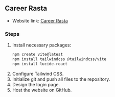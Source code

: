 ## Career Rasta

- Website link: [Career Rasta](https://shubhrasankharoy.github.io/SIH-2025/)

### Steps

1. Install necessary packages:
    ```bash
    npm create vite@latest
    npm install tailwindcss @tailwindcss/vite
    npm install lucide-react
    ```
2. Configure Tailwind CSS.
3. Initialize git and push all files to the repository.
4. Design the login page.
5. Host the website on GitHub.